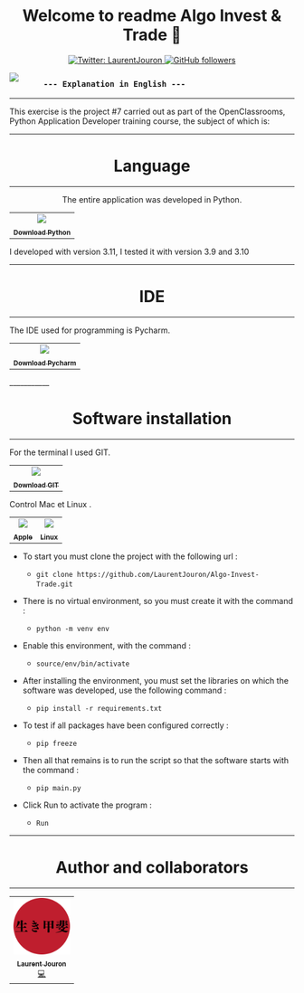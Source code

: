 <h1 align="center">Welcome to readme Algo Invest & Trade 👋</h1>
<p align="center">
  <a href="https://twitter.com/LaurentJouron">
    <img alt="Twitter: LaurentJouron"
      src="https://img.shields.io/twitter/follow/LaurentJouron.svg?style=social" target="_blank" />
  </a>   
  <a href="https://github.com/LaurentJouron">
    <img alt="GitHub followers" 
      src="https://img.shields.io/github/followers/LaurentJouron?style=social" />
  </a>
</p>
<p align="center">
    <img align="left"
      width="60px" 
        src="https://encrypted-tbn0.gstatic.com/images?q=tbn:ANd9GcSX4PiKOshpQfsfBToRmImIP_XLnyDnKDOL5A&usqp=CAU" />
</p>

### ``--- Explanation in English ---``

___________

This exercise is the project #7 carried out as part of the OpenClassrooms, Python Application Developer training course, the subject of which is:

___

<h1 align="center">Language</h1>

___

<p align="center">The entire application was developed in Python.</p>
    
<table>
  <tr>
    <td align="center">
      <a href=https://www.python.org/">
        <img width="200px"
          src="https://www.python.org/static/img/python-logo.png" /><br />
        <sub><b>Download Python</b></sub></a><br />
      <a href=https://www.python.org/" title="Download Python" ></a> 
    </td>
  </tr>
</table>
 <p>I developed with version 3.11, I tested it with version 3.9 and 3.10</p>

___________

<h1 align="center">IDE</h1>

___

The IDE used for programming is Pycharm. 
    
<table>
  <tr>
    <td align="center">
      <a href=https://www.jetbrains.com/fr-fr/pycharm/download/#section=windows">
        <img width="100px"
          src="https://upload.wikimedia.org/wikipedia/commons/1/1d/PyCharm_Icon.svg" /><br />
        <sub><b>Download Pycharm</b></sub></a><br />
      <a href=https://www.jetbrains.com/fr-fr/pycharm/download/#section=windows" title="Download Pycharm" ></a> 
    </td>
  </tr>
</table>
___________

<h1 align="center">Software installation</h1>

___

<p align="left">For the terminal I used GIT.

<table>
  <tr>
    <td align="center">
      <a href=https://git-scm.com/downloads">
        <img width="130px"
          src="https://git-scm.com/images/logo@2x.png" /><br />
        <sub><b>Download GIT</b></sub></a><br />
      <a href=https://git-scm.com/downloads" title="Download GIT" ></a> 
    </td>
  </tr>
</table>


<p align="left">Control Mac et Linux .

<table>
  <tr>
    <td align="center">
      <a href=https://www.apple.com/fr/store">
        <img width="130px"
          src="https://encrypted-tbn0.gstatic.com/images?q=tbn:ANd9GcR4Sp8Lrrw6oLYyresDDFX4l_CAd_fsTU_XpWNUqtFeu3HYAZ6TaeVJGI22V6pDIugmfD8&usqp=CAU" /><br />
        <sub><b>Apple</b></sub></a><br />
      <a href=https://www.apple.com/fr/store" title="Apple" ></a> 
    </td>
    <td align="center">
      <a href=https://www.ubuntu-fr.org/">
        <img width="130px"
          src="https://www.ubuntu-fr.org/img/logo.svg" /><br />
        <sub><b>Linux</b></sub></a><br />
      <a href=https://www.ubuntu-fr.org/" title="Linux" ></a> 
    </td>
  </tr>
</table>


* To start you must clone the project with the following url :
  * ``git clone https://github.com/LaurentJouron/Algo-Invest-Trade.git``
  

* There is no virtual environment, so you must create it with the command :
  * ``python -m venv env``


* Enable this environment, with the command : 
  * ``source/env/bin/activate``


* After installing the environment, you must set the libraries on which the software was developed, use the following command : 
  * ``pip install -r requirements.txt``


* To test if all packages have been configured correctly : 
  * ``pip freeze``


* Then all that remains is to run the script so that the software starts with the command : 
  * ``pip main.py``


* Click Run to activate the program :
  * ``Run``

___________

<h1 align="center">Author and collaborators</h1>

___

<table>
  <tr>
    <td align="center">
      <a href="https://github.com/LaurentJouron">
        <img width="100px"
          src="https://raw.githubusercontent.com/LaurentJouron/LaurentJouron.github.io/main/ressources/img/logo/ikigai.png" /><br />
        <sub><b>Laurent Jouron</b></sub></a><br />
      <a href="https://github.com/LaurentJouron/Books-online" title="Application Coder">💻</a>
    </td>
  </tr>
</table>
